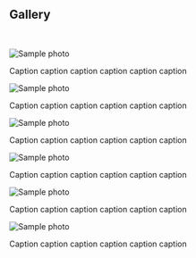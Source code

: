 <h2>Gallery</h2>
<br/>
<p> 
<div class="row">
<main class="grid">


<div class="oneThird">
  <img src="https://dennishnf.com/gallery/2019_12__neurips2019.jpg" alt="Sample photo">
  <p>Caption caption caption caption caption caption</p>
  </div>
  
<div class="oneThird">
  <img src="https://dennishnf.com/gallery/2013_10__robot2.jpg" alt="Sample photo">
  <p>Caption caption caption caption caption caption</p>
  </div>

<div class="oneThird">
  <img src="https://dennishnf.com/gallery/2013_10__robot2.jpg" alt="Sample photo">
  <p>Caption caption caption caption caption caption</p>
  </div>
</main>

<main class="grid">
<div class="oneThird">
  <img src="https://dennishnf.com/gallery/2013_10__robot2.jpg" alt="Sample photo">
  <p>Caption caption caption caption caption caption</p>
  </div>
  
<div class="oneThird">
  <img src="https://dennishnf.com/gallery/2019_12__neurips2019.jpg" alt="Sample photo">
  <p>Caption caption caption caption caption caption</p>
  </div>

<div class="oneThird">
  <img src="https://dennishnf.com/gallery/2019_12__neurips2019.jpg" alt="Sample photo">
  <p>Caption caption caption caption caption caption</p>
  </div>


</main>
</div>
</p>
<br/>
